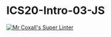 # ICS20-Intro-03-JS

[![Mr Coxall's Super Linter](https://github.com/Youngwook-Go/ICS20-Intro-03-JS/workflows/Mr%20Coxall's%20Super%20Linter/badge.svg)](https://github.com/Youngwook-Go/ICS20-Intro-03-JS/actions/)
